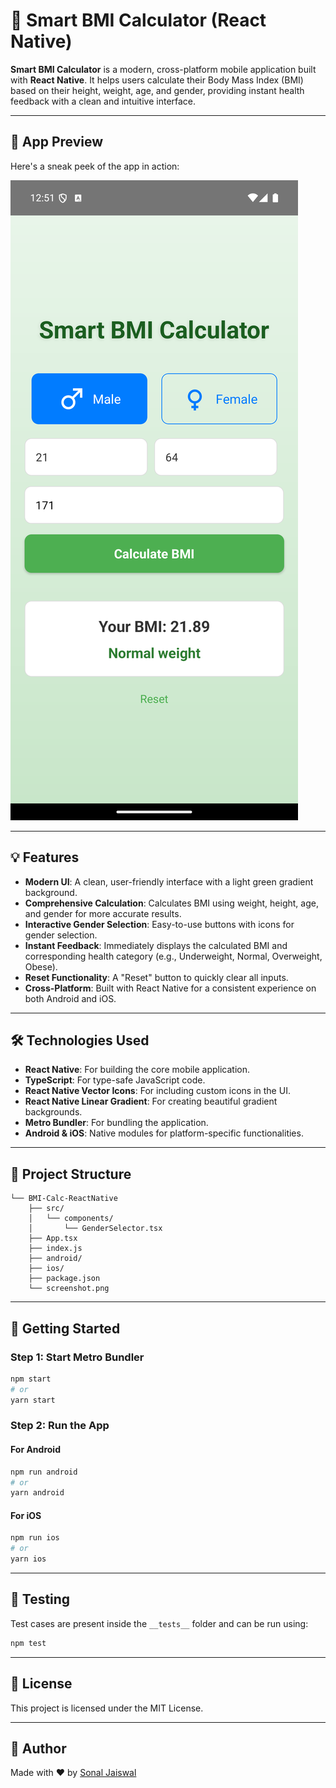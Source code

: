 # 📱 Smart BMI Calculator (React Native)

**Smart BMI Calculator** is a modern, cross-platform mobile application built with **React Native**. It helps users calculate their Body Mass Index (BMI) based on their height, weight, age, and gender, providing instant health feedback with a clean and intuitive interface.

---

## 📸 App Preview

Here's a sneak peek of the app in action:

![Smart BMI Calculator Preview](screenshot.png)

---

## 💡 Features

-   **Modern UI**: A clean, user-friendly interface with a light green gradient background.
-   **Comprehensive Calculation**: Calculates BMI using weight, height, age, and gender for more accurate results.
-   **Interactive Gender Selection**: Easy-to-use buttons with icons for gender selection.
-   **Instant Feedback**: Immediately displays the calculated BMI and corresponding health category (e.g., Underweight, Normal, Overweight, Obese).
-   **Reset Functionality**: A "Reset" button to quickly clear all inputs.
-   **Cross-Platform**: Built with React Native for a consistent experience on both Android and iOS.

---

## 🛠 Technologies Used

-   **React Native**: For building the core mobile application.
-   **TypeScript**: For type-safe JavaScript code.
-   **React Native Vector Icons**: For including custom icons in the UI.
-   **React Native Linear Gradient**: For creating beautiful gradient backgrounds.
-   **Metro Bundler**: For bundling the application.
-   **Android & iOS**: Native modules for platform-specific functionalities.

---

## 📁 Project Structure

```
└── BMI-Calc-ReactNative
    ├── src/
    │   └── components/
    │       └── GenderSelector.tsx
    ├── App.tsx
    ├── index.js
    ├── android/
    ├── ios/
    ├── package.json
    └── screenshot.png
```

---

## 🚀 Getting Started

### Step 1: Start Metro Bundler

```bash
npm start
# or
yarn start
```

### Step 2: Run the App

#### For Android

```bash
npm run android
# or
yarn android
```

#### For iOS

```bash
npm run ios
# or
yarn ios
```

---

## 🧪 Testing

Test cases are present inside the `__tests__` folder and can be run using:

```bash
npm test
```

---

## 📝 License

This project is licensed under the MIT License.

---

## 👤 Author

Made with ❤️ by [Sonal Jaiswal](https://github.com/Sonal-Jaiswal) 